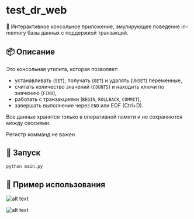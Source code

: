 # test_dr_web

🧠 Интерактивное консольное приложение, эмулирующее поведение in-memory базы данных с поддержкой транзакций.

## 📦 Описание

Это консольная утилита, которая позволяет:
- устанавливать (`SET`), получать (`GET`) и удалять (`UNSET`) переменные,
- считать количество значений (`COUNTS`) и находить ключи по значению (`FIND`),
- работать с транзакциями (`BEGIN`, `ROLLBACK`, `COMMIT`),
- завершать выполнение через `END` или EOF (Ctrl+D).

Все данные хранятся только в оперативной памяти и не сохраняются между сессиями.

Регистр комманд не важен

## 🚀 Запуск

```bash
python main.py
```

## 🧪 Пример использования

![alt text](image.png)

![alt text](image-1.png)